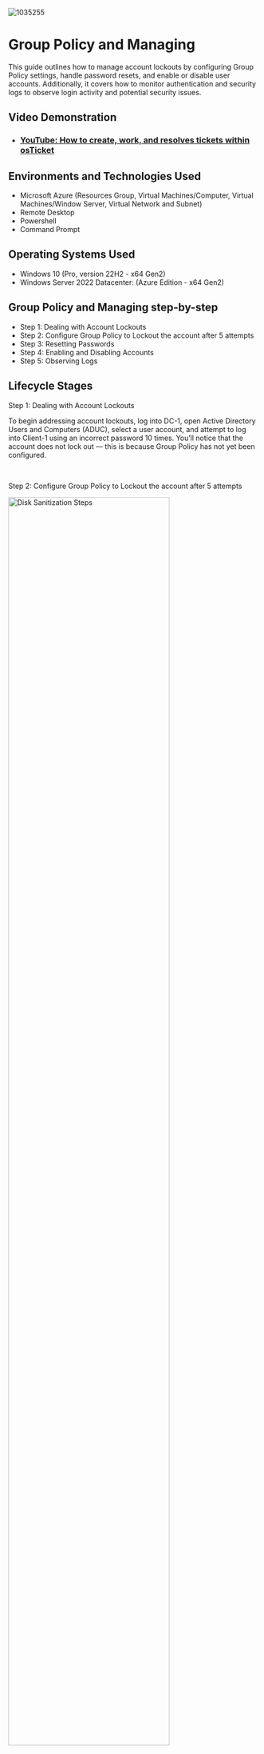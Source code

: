 ![1035255](https://github.com/user-attachments/assets/7cdae74a-7836-4365-af4e-737124531edf)

# Group Policy and Managing
This guide outlines how to manage account lockouts by configuring Group Policy settings, handle password resets, and enable or disable user accounts. Additionally, it covers how to monitor authentication and security logs to observe login activity and potential security issues.<br />


<h2>Video Demonstration</h2>

- ### [YouTube: How to create, work, and resolves tickets within osTicket](https://www.youtube.com)

<h2>Environments and Technologies Used</h2>

- Microsoft Azure (Resources Group, Virtual Machines/Computer, Virtual Machines/Window Server, Virtual Network and Subnet)
- Remote Desktop
- Powershell
- Command Prompt

<h2>Operating Systems Used </h2>

- Windows 10 (Pro, version 22H2 - x64 Gen2)
- Windows Server 2022 Datacenter: (Azure Edition - x64 Gen2)

<h2>Group Policy and Managing step-by-step</h2>

- Step 1: Dealing with Account Lockouts
- Step 2: Configure Group Policy to Lockout the account after 5 attempts
- Step 3: Resetting Passwords
- Step 4: Enabling and Disabling Accounts
- Step 5: Observing Logs

<h2>Lifecycle Stages</h2>

Step 1: Dealing with Account Lockouts
<p>
</p>
<p>
To begin addressing account lockouts, log into DC-1, open Active Directory Users and Computers (ADUC), select a user account, and attempt to log into Client-1 using an incorrect password 10 times. You’ll notice that the account does not lock out — this is because Group Policy has not yet been configured.
</p>
<br />

Step 2: Configure Group Policy to Lockout the account after 5 attempts
<p>
<img src="https://i.imgur.com/vuohGM7.png" height="80%" width="80%" alt="Disk Sanitization Steps"/>
</p>
<p>
On DC-1, open the Group Policy Management Console (GPMC) by clicking Start, typing gpmc.msc, and pressing Enter. In GPMC, navigate to Forest: mydomain.com > Domains > mydomain.com > Group Policy Objects, right- click Default Domain Policy, and select Edit to open the Group Policy Management Editor.
<br />

<p>
<img src="https://i.imgur.com/oHaOFIM.png" height="80%" width="80%" alt="Disk Sanitization Steps"/>
</p>
<p>
From there, expand: Computer Configuration > Policies > Windows Settings > Security Settings > Account Policies > Account Lockout Policy. Configure the settings by double-clicking Account Lockout Duration, enabling the policy, setting it to 30 minutes, and clicking Apply and OK.
</p>
<br />

<p>
<img src="https://i.imgur.com/GUJsnBM.png" height="80%" width="80%" alt="Disk Sanitization Steps"/>
</p>
<p>
Then, set the Account Lockout Threshold to 5 attempts, and apply the changes.
</p>
<br />

<p>
<img src="https://i.imgur.com/rceyQTu.png" height="80%" width="80%" alt="Disk Sanitization Steps"/>
</p>
<p>
Return to Group Policy Management GPM, select Default Domain Policy, and review the updated settings. To apply the policy, you can either wait for the default 90-minute propagation period or force an update.
</p>
<br />

<p>
<img src="https://i.imgur.com/DV4z7Uf.png" height="80%" width="80%" alt="Disk Sanitization Steps"/>
</p>
<p>
To do the latter, log into Client-1 as jane_admin (mydomain.com\jane_admin, password: Vmdemo12345$), open Command Prompt as an administrator, and run gpupdate /force. After the update, run gpresult /r to confirm the policy has applied. Log out of Client-1.
</p>
<br />

<p>
<img src="https://i.imgur.com/gmPTGbA.png" height="80%" width="80%" alt="Disk Sanitization Steps"/>
</p>
<p>
To verify the policy, attempt to log into Client-1 using the selected account and enter an incorrect password five times. The account should now be locked. Even when using the correct password, the account remains locked.
</p>
<br />

<p>
<img src="https://i.imgur.com/SuGAzkG.png" height="80%" width="80%" alt="Disk Sanitization Steps"/>
</p>
<p>
To unlock it, return to DC-1, open ADUC, right-click mydomain, select Find, search for the account, open its properties, go to the Account tab, check Unlock Account, and apply the changes. You should now be able to log into Client-1 successfully.
</p>
<br />

Step 3: Resetting Passwords
<p>
<img src="https://i.imgur.com/VnwRGOr.png" height="80%" width="80%" alt="Disk Sanitization Steps"/>
</p>
<p>
To reset a password, go to ADUC on DC-1, search for the account, right-click it, select Reset Password, and set a new password (e.g., Password2). Test the new password by logging in, then log out.
</p>
<br />

Step 4: Enabling and Disabling Accounts
<p>
<img src="https://i.imgur.com/Inv8xUD.png" height="80%" width="80%" alt="Disk Sanitization Steps"/>
</p>
<p>
To disable and re-enable an account, go to ADUC in DC-1, search for the account, right-click it, and select Disable Account.
</p>
<br />

<p>
<img src="https://i.imgur.com/fDoyffr.png" height="80%" width="80%" alt="Disk Sanitization Steps"/>
</p>
<p>
Attempt to log into Client-1 and observe the error message. Then, return to ADUC, re-enable the account, and try logging in again.
</p>
<br />

Step 5: Observing Logs
<p>
<img src="https://i.imgur.com/DJmEXEB.png" height="80%" width="80%" alt="Disk Sanitization Steps"/>
</p>
<p>
Finally, to observe security logs, log into Client-1 with your account, open the Event Viewer by typing eventvwr.msc in the search bar, and run it as jane_admin. Expand Windows Logs > Security, use the Find feature to search for the account, and review the logs for Audit Failures, particularly those related to login attempts.
</p>
<br />
